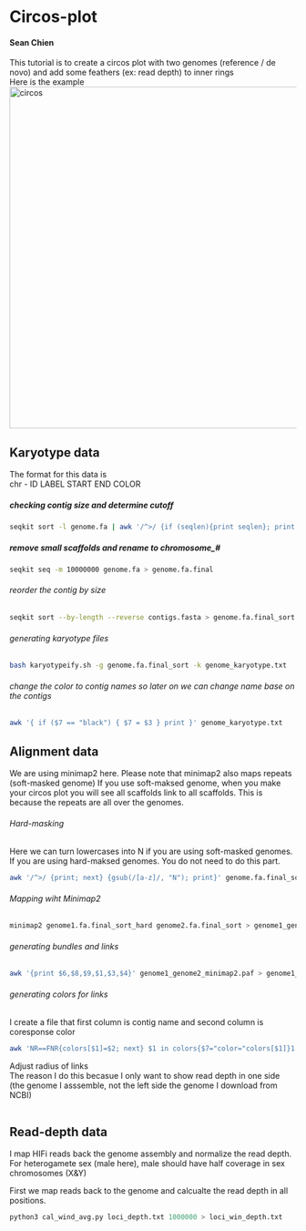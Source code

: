 # Circos-plot
#### Sean Chien
This tutorial is to create a circos plot with two genomes (reference / de novo) and add some feathers (ex: read depth) to inner rings \
Here is the example \
<img src="https://github.com/user-attachments/assets/e139c01a-ea10-4cb9-a0aa-691e86dc899b" alt="circos" width="600" height="600">

## Karyotype data
The format for this data is \
chr - ID LABEL START END COLOR

##### checking contig size and determine cutoff
```bash
seqkit sort -l genome.fa | awk '/^>/ {if (seqlen){print seqlen}; print ;seqlen=0;next; } { seqlen += length($0)}END{print seqlen}' 
```

##### remove small scaffolds and rename to chromosome_#
```bash
seqkit seq -m 10000000 genome.fa > genome.fa.final
```

###### reorder the contig by size
```bash
seqkit sort --by-length --reverse contigs.fasta > genome.fa.final_sort
```

###### generating karyotype files
```bash
bash karyotypeify.sh -g genome.fa.final_sort -k genome_karyotype.txt
```
###### change the color to contig names so later on we can change name base on the contigs
```bash
awk '{ if ($7 == "black") { $7 = $3 } print }' genome_karyotype.txt
```

## Alignment data
We are using minimap2 here. Please note that minimap2 also maps repeats (soft-masked genome)
If you use soft-maksed genome, when you make your circos plot you will see all scaffolds link to all scaffolds.
This is because the repeats are all over the genomes.

###### Hard-masking 
Here we can turn lowercases into N if you are using soft-masked genomes. 
If you are using hard-maksed genomes. You do not need to do this part. 
```bash
awk '/^>/ {print; next} {gsub(/[a-z]/, "N"); print}' genome.fa.final_sort > genome.fa.final_sort_hard
```

###### Mapping wiht Minimap2
```bash
minimap2 genome1.fa.final_sort_hard genome2.fa.final_sort > genome1_genome2_minimap2.paf &
```

###### generating bundles and links
```bash
awk '{print $6,$8,$9,$1,$3,$4}' genome1_genome2_minimap2.paf > genome1_genome2.tsv
```
###### generating colors for links 
I create a file that first column is contig name and second column is coresponse color 

```bash
awk 'NR==FNR{colors[$1]=$2; next} $1 in colors{$7="color="colors[$1]}1' contig_color.txt genome1_genome2.tsv > genome1_genom2.tsv_color
```

Adjust radius of links  
The reason I do this becasue I only want to show read depth in one side (the genome I asssemble, not the left side the genome I download from NCBI)


```bash


```

## Read-depth data

I map HIFi reads back the genome assembly and normalize the read depth. 
For heterogamete sex (male here), male should have half coverage in sex chromosomes (X&Y)

First we map reads back to the genome and calcualte the read depth in all positions. 




```python
python3 cal_wind_avg.py loci_depth.txt 1000000 > loci_win_depth.txt
```




